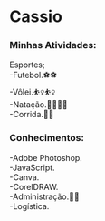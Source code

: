 # Cassio


### Minhas Atividades:                

Esportes;
<br> 
-Futebol.⚽⚽
<br> 
-Vôlei.⛹️‍♀️⛹️‍♀️
<br> 
-Natação.🏊‍♀️🏊‍♀️
<br> 
-Corrida.🏃🏃
<br> 

### Conhecimentos: 

-Adobe Photoshop.
<br> 
-JavaScript.
<br> 
-Canva.
<br> 
-CorelDRAW.
<br> 
-Administração.💼💼
<br> 
-Logística.
